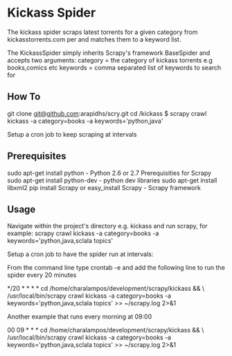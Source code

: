 Kickass Spider
================

The kickass spider scraps latest torrents for a given category from kickasstorrents.com per 
and matches them to a keyword list.

The KickassSpider simply inherits Scrapy's framework BaseSpider and accepts two arguments:
category = the category of kickass torrents e.g books,comics etc
keywords = comma separated list of keywords to search for

How To
------
git clone git@github.com:arapidhs/scry.git
cd <project dir>/kickass
$ scrapy crawl kickass -a category=books -a keywords='python,java'

Setup a cron job to keep scraping at intervals

Prerequisites
-------------
sudo apt-get install python - Python 2.6 or 2.7
Prerequisities for Scrapy
sudo apt-get install python-dev - python dev libraries
sudo apt-get install libxml2
pip install Scrapy or easy_install Scrapy - Scrapy framework


Usage
-----
Navigate within the project's directory e.g. kickass and run scrapy, for example:
scrapy crawl kickass -a category=books -a keywords='python,java,sclala topics'

Setup a cron job to have the spider run at intervals:

From the command line type
crontab -e
and add the following line to run the spider every 20 minutes

*/20 * * * * cd /home/charalampos/development/scrapy/kickass &&  \ 
/usr/local/bin/scrapy crawl kickass -a category=books -a keywords='python,java,sclala topics' >> ~/scrapy.log 2>&1

Another example that runs every morning at 09:00

00 09 * * * cd /home/charalampos/development/scrapy/kickass &&  \ 
/usr/local/bin/scrapy crawl kickass -a category=books -a keywords='python,java,sclala topics' >> ~/scrapy.log 2>&1


